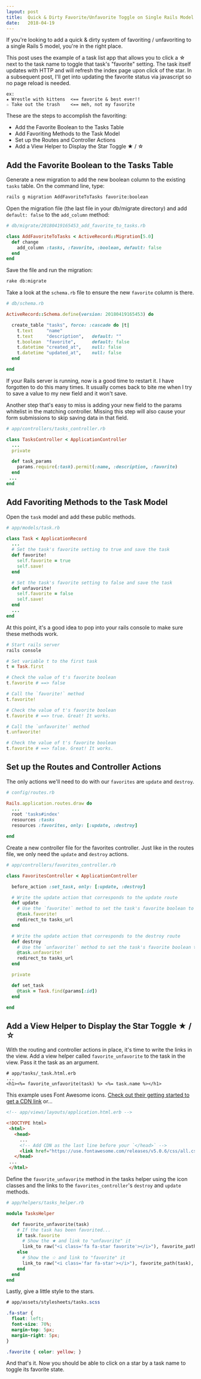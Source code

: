 ```yaml
---
layout: post
title:  Quick & Dirty Favorite/Unfavorite Toggle on Single Rails Model
date:   2018-04-19
---
```


If you're looking to add a quick & dirty system of favoriting / unfavoriting to a single Rails 5 model, you're in the right place.

This post uses the example of a task list app that allows you to click a ☆ next to the task name to toggle that task's "favorite" setting. The task itself updates with HTTP and will refresh the index page upon click of the star. In a subsequent post, I'll get into updating the favorite status via javascript so no page reload is needed.

```
ex:
★ Wrestle with kittens  <== favorite & best ever!!
☆ Take out the trash    <== meh, not my favorite
```

These are the steps to accomplish the favoriting:

  - Add the Favorite Boolean to the Tasks Table
  - Add Favoriting Methods to the Task Model
  - Set up the Routes and Controller Actions
  - Add a View Helper to Display the Star Toggle ★ / ☆


## Add the Favorite Boolean to the Tasks Table

Generate a new migration to add the new boolean column to the existing `tasks` table. On the command line, type:

```bash
rails g migration AddFavoriteToTasks favorite:boolean
```

Open the migration file (the last file in your db/migrate directory) and add `default: false` to the `add_column` method:

```ruby
# db/migrate/20180419165453_add_favorite_to_tasks.rb

class AddFavoriteToTasks < ActiveRecord::Migration[5.0]
  def change
    add_column :tasks, :favorite, :boolean, default: false
  end
end
```

Save the file and run the migration:

```bash
rake db:migrate
```

Take a look at the `schema.rb` file to ensure the new `favorite` column is there.

```ruby
# db/schema.rb

ActiveRecord::Schema.define(version: 20180419165453) do

  create_table "tasks", force: :cascade do |t|
    t.text     "name"
    t.text     "description",   default: ""
    t.boolean  "favorite",      default: false
    t.datetime "created_at",    null: false
    t.datetime "updated_at",    null: false
  end

end
```

If your Rails server is running, now is a good time to restart it. I have forgotten to do this many times. It usually comes back to bite me when I try to save a value to my new field and it won't save.

Another step that's easy to miss is adding your new field to the params whitelist in the matching controller. Missing this step will also cause your form submissions to skip saving data in that field.

```ruby
# app/controllers/tasks_controller.rb

class TasksController < ApplicationController
  ...
  private

  def task_params
    params.require(:task).permit(:name, :description, :favorite)
  end
 ...
end
```


## Add Favoriting Methods to the Task Model

Open the `task` model and add these public methods.

```ruby
# app/models/task.rb

class Task < ApplicationRecord
  ...
  # Set the task's favorite setting to true and save the task
  def favorite!
    self.favorite = true
    self.save!
  end

  # Set the task's favorite setting to false and save the task
  def unfavorite!
    self.favorite = false
    self.save!
  end
  ...
end
```

At this point, it's a good idea to pop into your rails console to make sure these methods work.
```ruby
# Start rails server
rails console

# Set variable t to the first task
t = Task.first

# Check the value of t's favorite boolean
t.favorite # ==> false

# Call the `favorite!` method
t.favorite!

# Check the value of t's favorite boolean
t.favorite # ==> true. Great! It works.

# Call the `unfavorite!` method
t.unfavorite!

# Check the value of t's favorite boolean
t.favorite # ==> false. Great! It works.
```


## Set up the Routes and Controller Actions
The only actions we'll need to do with our `favorites` are `update` and `destroy`.

```ruby
# config/routes.rb

Rails.application.routes.draw do
  ...
  root 'tasks#index'
  resources :tasks
  resources :favorites, only: [:update, :destroy]

end
```

Create a new controller file for the favorites controller. Just like in the routes file, we only need the `update` and `destroy` actions.

```ruby
# app/controllers/favorites_controller.rb

class FavoritesController < ApplicationController

  before_action :set_task, only: [:update, :destroy]

  # Write the update action that corresponds to the update route
  def update
    # Use the `favorite!` method to set the task's favorite boolean to true
    @task.favorite!
    redirect_to tasks_url
  end

  # Write the update action that corresponds to the destroy route
  def destroy
    # Use the `unfavorite!` method to set the task's favorite boolean to false
    @task.unfavorite!
    redirect_to tasks_url
  end

  private

  def set_task
    @task = Task.find(params[:id])
  end

end
```


## Add a View Helper to Display the Star Toggle ★ / ☆

With the routing and controller actions in place, it's time to write the links in the view. Add a view helper called `favorite_unfavorite` to the task in the view. Pass it the task as an argument.

```erb
# app/tasks/_task.html.erb
...
<h1><%= favorite_unfavorite(task) %> <%= task.name %></h1>
```


 This example uses Font Awesome icons. [Check out their getting started to get a CDN link](https://fontawesome.com/get-started) or...

 ```html
 <!-- app/views/layouts/application.html.erb -->

 <!DOCTYPE html>
  <html>
    <head>
      ...
      <!-- Add CDN as the last line before your `</head>` -->
      <link href="https://use.fontawesome.com/releases/v5.0.6/css/all.css" rel="stylesheet">
    </head>
  ...
  </html>
 ```

Define the `favorite_unfavorite` method in the tasks helper using the icon classes and the links to the `favorites_controller`'s `destroy` and `update` methods.

```ruby
# app/helpers/tasks_helper.rb

module TasksHelper

  def favorite_unfavorite(task)
    # If the task has been favorited...
    if task.favorite
      # Show the ★ and link to "unfavorite" it
      link_to raw("<i class='fa fa-star favorite'></i>"), favorite_path(task), method: :delete
    else
      # Show the ☆ and link to "favorite" it
      link_to raw("<i class='far fa-star'></i>"), favorite_path(task), method: :patch
    end
  end
end
```

Lastly, give a little style to the stars.

```css
# app/assets/stylesheets/tasks.scss

.fa-star {
  float: left;
  font-size: 70%;
  margin-top: 5px;
  margin-right: 5px;
}

.favorite { color: yellow; }
```

And that's it. Now you should be able to click on a star by a task name to toggle its favorite state.

